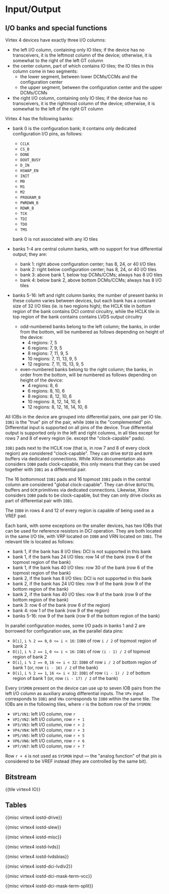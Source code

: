 # Input/Output


## I/O banks and special functions

Virtex 4 devices have exactly three I/O columns:

- the left I/O column, containing only IO tiles; if the device has no transceivers, it is the leftmost column of the device; otherwise, it is somewhat to the right of the left GT column
- the center column, part of which contains IO tiles; the IO tiles in this column come in two segments:
  - the lower segment, between lower DCMs/CCMs and the configuration center
  - the upper segment, between the configuration center and the upper DCMs/CCMs
- the right I/O column, containing only IO tiles; if the device has no transceivers, it is the rightmost column of the device; otherwise, it is somewhat to the left of the right GT column

Virtex 4 has the following banks:

- bank 0 is the configuration bank; it contains only dedicated configuration I/O pins, as follows:

  - `CCLK`
  - `CS_B`
  - `DONE`
  - `DOUT_BUSY`
  - `D_IN`
  - `HSWAP_EN`
  - `INIT`
  - `M0`
  - `M1`
  - `M2`
  - `PROGRAM_B`
  - `PWRDWN_B`
  - `RDWR_B`
  - `TCK`
  - `TDI`
  - `TDO`
  - `TMS`

  bank 0 is not associated with any IO tiles

- banks 1-4 are central column banks, with no support for true differential output; they are:
  - bank 1: right above configuration center; has 8, 24, or 40 I/O tiles
  - bank 2: right below configuration center; has 8, 24, or 40 I/O tiles
  - bank 3: above bank 1, below top DCMs/CCMs; always has 8 I/O tiles
  - bank 4: below bank 2, above bottom DCMs/CCMs; always has 8 I/O tiles

- banks 5-16: left and right column banks; the number of present banks in these column varies between devices, but each bank has a constant size of 32 I/O tiles (ie. is two regions high); the HCLK tile in bottom region of the bank contains DCI control circuitry, while the HCLK tile in top region of the bank contains contains LVDS output circuitry

  - odd-numbered banks belong to the left column; the banks, in order from the bottom, will be numbered as follows depending on height of the device:
    - 4 regions: 7, 5
    - 6 regions: 7, 9, 5
    - 8 regions: 7, 11, 9, 5
    - 10 regions: 7, 11, 13, 9, 5
    - 12 regions: 7, 11, 15, 13, 9, 5
  - even-numbered banks belong to the right column; the banks, in order from the bottom, will be numbered as follows depending on height of the device:
    - 4 regions: 8, 6
    - 6 regions: 8, 10, 6
    - 8 regions: 8, 12, 10, 6
    - 10 regions: 8, 12, 14, 10, 6
    - 12 regions: 8, 12, 16, 14, 10, 6

All IOBs in the device are grouped into differential pairs, one pair per IO tile.  `IOB1` is the "true" pin of the pair, while `IOB0` is the "complemented" pin.  Differential input is supported on all pins of the device.  True differential output is supported only in the left and right columns, in all tiles except for rows 7 and 8 of every region (ie. except the "clock-capable" pads).

`IOB1` pads next to the HCLK row (that is, in row 7 and 8 of every clock region) are considered "clock-capable". They can drive `BUFIO` and `BUFR` buffers via dedicated connections. While Xilinx documentation also considers `IOB0` pads clock-capable, this only means that they can be used together with `IOB1` as a differential pair.

The 16 bottommost `IOB1` pads and 16 topmost `IOB1` pads in the central column are considered "global clock-capable". They can drive `BUFGCTRL` buffers and `DCM` primitives via dedicated connections.  Likewise, Xilinx considers `IOB0` pads to be clock-capable, but they can only drive clocks as part of differential pair with `IOB1`.

The `IOB0` in rows 4 and 12 of every region is capable of being used as a VREF pad.

Each bank, with some exceptions on the smaller devices, has two IOBs that can be used for reference resistors in DCI operation. They are both located in the same I/O tile, with VRP located on `IOB0` and VRN located on `IOB1`. The relevant tile is located as follows:

- bank 1, if the bank has 8 I/O tiles: DCI is not supported in this bank
- bank 1, if the bank has 24 I/O tiles: row 14 of the bank (row 6 of the topmost region of the bank)
- bank 1, if the bank has 40 I/O tiles: row 30 of the bank (row 6 of the topmost region of the bank)
- bank 2, if the bank has 8 I/O tiles: DCI is not supported in this bank
- bank 2, if the bank has 24 I/O tiles: row 9 of the bank (row 9 of the bottom region of the bank)
- bank 2, if the bank has 40 I/O tiles: row 9 of the bank (row 9 of the bottom region of the bank)
- bank 3: row 6 of the bank (row 6 of the region)
- bank 4: row 1 of the bank (row 9 of the region)
- banks 5-16: row 9 of the bank (row 9 of the bottom region of the bank)

In parallel configuration modes, some I/O pads in banks 1 and 2 are borrowed for configuration use, as the parallel data pins:

- `D[i]`, `i % 2 == 0`, `0 <= i < 16`: `IOB0` of row `i / 2` of topmost region of bank 2
- `D[i]`, `i % 2 == 1`, `0 <= i < 16`: `IOB1` of row `(i - 1) / 2` of topmost region of bank 2
- `D[i]`, `i % 2 == 0`, `16 <= i < 32`: `IOB0` of row `i / 2` of bottom region of bank 1 (or, row `(i - 16) / 2` of the bank)
- `D[i]`, `i % 2 == 1`, `16 <= i < 32`: `IOB1` of row `(i - 1) / 2` of bottom region of bank 1 (or, row `(i - 17) / 2` of the bank)

Every `SYSMON` present on the device can use up to seven IOB pairs from the left I/O column as auxiliary analog differential inputs. The `VPx` input corresponds to `IOB1` and `VNx` corresponds to `IOB0` within the same tile. The IOBs are in the following tiles, where `r` is the bottom row of the `SYSMON`:

- `VP1/VN1`: left I/O column, row `r`
- `VP2/VN2`: left I/O column, row `r + 1`
- `VP3/VN3`: left I/O column, row `r + 2`
- `VP4/VN4`: left I/O column, row `r + 3`
- `VP5/VN5`: left I/O column, row `r + 5`
- `VP6/VN6`: left I/O column, row `r + 6`
- `VP7/VN7`: left I/O column, row `r + 7`

Row `r + 4` is not used as `SYSMON` input — the "analog function" of that pin is considered to be VREF instead (they are controlled by the same bit).


## Bitstream

{{tile virtex4 IO}}


## Tables

{{misc virtex4 iostd-drive}}

{{misc virtex4 iostd-slew}}

{{misc virtex4 iostd-misc}}

{{misc virtex4 iostd-lvds}}

{{misc virtex4 iostd-lvdsbias}}

{{misc virtex4 iostd-dci-lvdiv2}}

{{misc virtex4 iostd-dci-mask-term-vcc}}

{{misc virtex4 iostd-dci-mask-term-split}}
